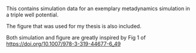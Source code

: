 This contains simulation data for an exemplary metadynamics simulation in a triple well potential.

The figure that was used for my thesis is also included.

Both simulation and figure are greatly inspired by Fig 1 of <https://doi.org/10.1007/978-3-319-44677-6_49>
